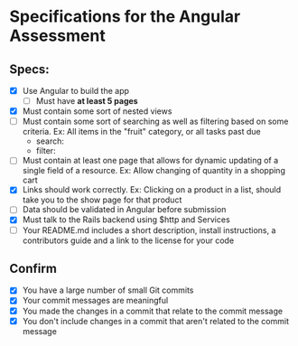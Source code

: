 # Specifications for the Angular Assessment

## Specs:
- [x] Use Angular to build the app
    - [ ] Must have **at least 5 pages**
- [x] Must contain some sort of nested views
- [ ] Must contain some sort of searching as well as filtering based on some criteria. Ex: All items in the "fruit" category, or all tasks past due
    - search:
    - filter: 
- [ ] Must contain at least one page that allows for dynamic updating of a single field of a resource. Ex: Allow changing of quantity in a shopping cart
- [x] Links should work correctly. Ex: Clicking on a product in a list, should take you to the show page for that product
- [ ] Data should be validated in Angular before submission
- [x] Must talk to the Rails backend using $http and Services
- [ ] Your README.md includes a short description, install instructions, a contributors guide and a link to the license for your code

## Confirm
- [x] You have a large number of small Git commits
- [x] Your commit messages are meaningful
- [x] You made the changes in a commit that relate to the commit message
- [x] You don't include changes in a commit that aren't related to the commit message
